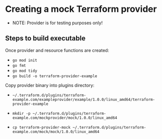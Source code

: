 # Creating a mock Terraform provider

- NOTE: Provider is for testing purposes only!

## Steps to build executable

Once provider and resource functions are created:

- `go mod init`
- `go fmt`
- `go mod tidy`
- `go build -o terraform-provider-example`


Copy provider binary into plugins directory:

- `~/.terraform.d/plugins/terraform-example.com/exampleprovider/example/1.0.0/linux_amd64/terraform-provider-example`

- `mkdir -p ~/.terraform.d/plugins/terraform-example.com/mockprovider/mock/1.0.0/linux_amd64`

- `cp terraform-provider-mock ~/.terraform.d/plugins/terraform-example.com/mock/mock/1.0.0/linux_amd64`

